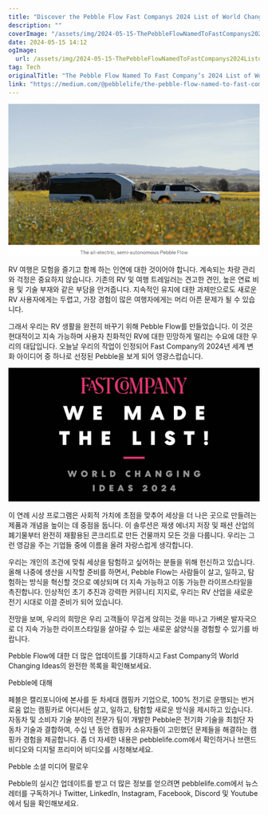 ```yaml
---
title: "Discover the Pebble Flow Fast Companys 2024 List of World Changing Ideas"
description: ""
coverImage: "/assets/img/2024-05-15-ThePebbleFlowNamedToFastCompanys2024ListofWorldChangingIdeas_0.png"
date: 2024-05-15 14:12
ogImage: 
  url: /assets/img/2024-05-15-ThePebbleFlowNamedToFastCompanys2024ListofWorldChangingIdeas_0.png
tag: Tech
originalTitle: "The Pebble Flow Named To Fast Company’s 2024 List of World Changing Ideas"
link: "https://medium.com/@pebblelife/the-pebble-flow-named-to-fast-companys-2024-list-of-world-changing-ideas-c666fa7e9da6"
---
```



![이미지](/assets/img/2024-05-15-ThePebbleFlowNamedToFastCompanys2024ListofWorldChangingIdeas_0.png)

RV 여행은 모험을 즐기고 함께 하는 인연에 대한 것이어야 합니다. 계속되는 차량 관리와 걱정은 중요하지 않습니다. 기존의 RV 및 여행 트레일러는 견고한 견인, 높은 연료 비용 및 기술 부재와 같은 부담을 안겨줍니다. 지속적인 유지에 대한 과제만으로도 새로운 RV 사용자에게는 두렵고, 가장 경험이 많은 여행자에게는 머리 아픈 문제가 될 수 있습니다.

그래서 우리는 RV 생활을 완전히 바꾸기 위해 Pebble Flow를 만들었습니다. 이 것은 현대적이고 지속 가능하며 사용자 친화적인 RV에 대한 민망하게 떨리는 수요에 대한 우리의 대답입니다. 오늘날 우리의 작업이 인정되어 Fast Company의 2024년 세계 변화 아이디어 중 하나로 선정된 Pebble을 보게 되어 영광스럽습니다.

![이미지](/assets/img/2024-05-15-ThePebbleFlowNamedToFastCompanys2024ListofWorldChangingIdeas_1.png)



이 연례 시상 프로그램은 사회적 가치에 초점을 맞추어 세상을 더 나은 곳으로 만들려는 제품과 개념을 높이는 데 중점을 둡니다. 이 솔루션은 재생 에너지 저장 및 패션 산업의 폐기물부터 완전히 재활용된 콘크리트로 만든 건물까지 모든 것을 다룹니다. 우리는 그런 영감을 주는 기업들 중에 이름을 올려 자랑스럽게 생각합니다.

우리는 개인의 조건에 맞춰 세상을 탐험하고 싶어하는 분들을 위해 헌신하고 있습니다. 올해 나중에 생산을 시작할 준비를 하면서, Pebble Flow는 사람들이 살고, 일하고, 탐험하는 방식을 혁신할 것으로 예상되며 더 지속 가능하고 이동 가능한 라이프스타일을 촉진합니다. 인상적인 초기 추진과 강력한 커뮤니티 지지로, 우리는 RV 산업을 새로운 전기 시대로 이끌 준비가 되어 있습니다.

전망을 보며, 우리의 희망은 우리 고객들이 무겁게 앉히는 것을 떠나고 가벼운 발자국으로 더 지속 가능한 라이프스타일을 살아갈 수 있는 새로운 삶양식을 경험할 수 있기를 바랍니다.

Pebble Flow에 대한 더 많은 업데이트를 기대하시고 Fast Company의 World Changing Ideas의 완전한 목록을 확인해보세요.



Pebble에 대해

페블은 캘리포니아에 본사를 둔 차세대 캠핑카 기업으로, 100% 전기로 운행되는 번거로움 없는 캠핑카로 어디서든 살고, 일하고, 탐험할 새로운 방식을 제시하고 있습니다. 자동차 및 소비자 기술 분야의 전문가 팀이 개발한 Pebble은 전기화 기술을 최첨단 자동차 기술과 결합하여, 수십 년 동안 캠핑카 소유자들이 고민했던 문제들을 해결하는 캠핑카 경험을 제공합니다. 좀 더 자세한 내용은 pebblelife.com에서 확인하거나 브랜드 비디오와 디지털 프리미어 비디오를 시청해보세요.

Pebble 소셜 미디어 팔로우

Pebble의 실시간 업데이트를 받고 더 많은 정보를 얻으려면 pebblelife.com에서 뉴스레터를 구독하거나 Twitter, LinkedIn, Instagram, Facebook, Discord 및 Youtube에서 팀을 확인해보세요.
